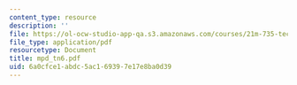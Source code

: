 ```yaml
---
content_type: resource
description: ''
file: https://ol-ocw-studio-app-qa.s3.amazonaws.com/courses/21m-735-technical-design-scenery-mechanisms-and-special-effects-spring-2004/6a0cfce1abdc5ac169397e17e8ba0d39_mpd_tn6.pdf
file_type: application/pdf
resourcetype: Document
title: mpd_tn6.pdf
uid: 6a0cfce1-abdc-5ac1-6939-7e17e8ba0d39
---
```

